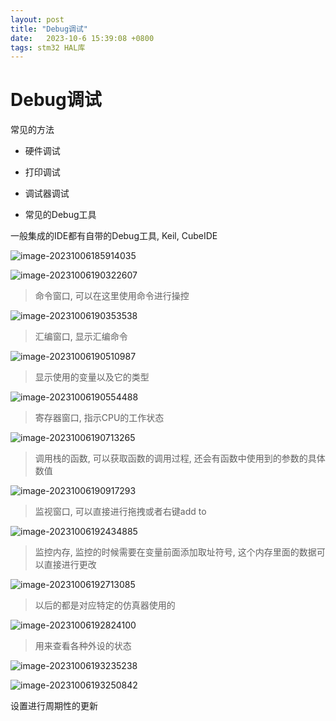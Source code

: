 ```yaml
---
layout: post
title: "Debug调试" 
date:   2023-10-6 15:39:08 +0800
tags: stm32 HAL库
---
```


# Debug调试

常见的方法

+ 硬件调试
+ 打印调试
+ 调试器调试

+ 常见的Debug工具

一般集成的IDE都有自带的Debug工具, Keil, CubeIDE

![image-20231006185914035](https://picture-01-1316374204.cos.ap-beijing.myqcloud.com/image/202408242259883.png)



![image-20231006190322607](https://picture-01-1316374204.cos.ap-beijing.myqcloud.com/image/202408242259884.png)

> 命令窗口, 可以在这里使用命令进行操控

![image-20231006190353538](https://picture-01-1316374204.cos.ap-beijing.myqcloud.com/image/202408242259885.png)

> 汇编窗口, 显示汇编命令

![image-20231006190510987](https://picture-01-1316374204.cos.ap-beijing.myqcloud.com/image/202408242259886.png)

> 显示使用的变量以及它的类型

![image-20231006190554488](https://picture-01-1316374204.cos.ap-beijing.myqcloud.com/image/202408242259887.png)

> 寄存器窗口, 指示CPU的工作状态

![image-20231006190713265](https://picture-01-1316374204.cos.ap-beijing.myqcloud.com/image/202408242259888.png)

> 调用栈的函数, 可以获取函数的调用过程, 还会有函数中使用到的参数的具体数值

![image-20231006190917293](https://picture-01-1316374204.cos.ap-beijing.myqcloud.com/image/202408242259889.png)

> 监视窗口, 可以直接进行拖拽或者右键add to

![image-20231006192434885](https://picture-01-1316374204.cos.ap-beijing.myqcloud.com/image/202408242259890.png)

> 监控内存, 监控的时候需要在变量前面添加取址符号, 这个内存里面的数据可以直接进行更改

![image-20231006192713085](https://picture-01-1316374204.cos.ap-beijing.myqcloud.com/image/202408242259891.png)

> 以后的都是对应特定的仿真器使用的

![image-20231006192824100](https://picture-01-1316374204.cos.ap-beijing.myqcloud.com/image/202408242259892.png)

> 用来查看各种外设的状态

![image-20231006193235238](https://picture-01-1316374204.cos.ap-beijing.myqcloud.com/image/202408242259893.png)

![image-20231006193250842](https://picture-01-1316374204.cos.ap-beijing.myqcloud.com/image/202408242259894.png)

设置进行周期性的更新